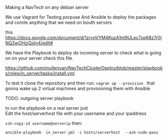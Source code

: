 Making a NavTech on any debian server


We use Vagrant for  Testing porpuse 
And Ansible to deploy the packages and comile  anything that we need  on bouth servers

this https://docs.google.com/document/d/1zrvnVYM4KuzA1nt9ULec7xp68z7r0jNQ2wOHziQsIn4/edit#


We have the  Playbook to deploy de incoming server to check what is going on on your server check this file.

https://github.com/mullerivan/NavTechClusterDeploy/blob/master/playbooks/roles/in_server/tasks/install.yml


To test it clone the  repository and then
run:
`vagran up --provision `
that gonna wake up 2 virtual machines and provisioning them with Ansible

TODO: outgoing server playbook


to run the  playbook on a  real server just  
Edit the  host/serverhost file with your username and your ipaddress

`ssh-copy-id username@serverip`
then:

`ansible-playbook  in_server.yml -i hosts/serverhost  --ask-sudo-pass`
